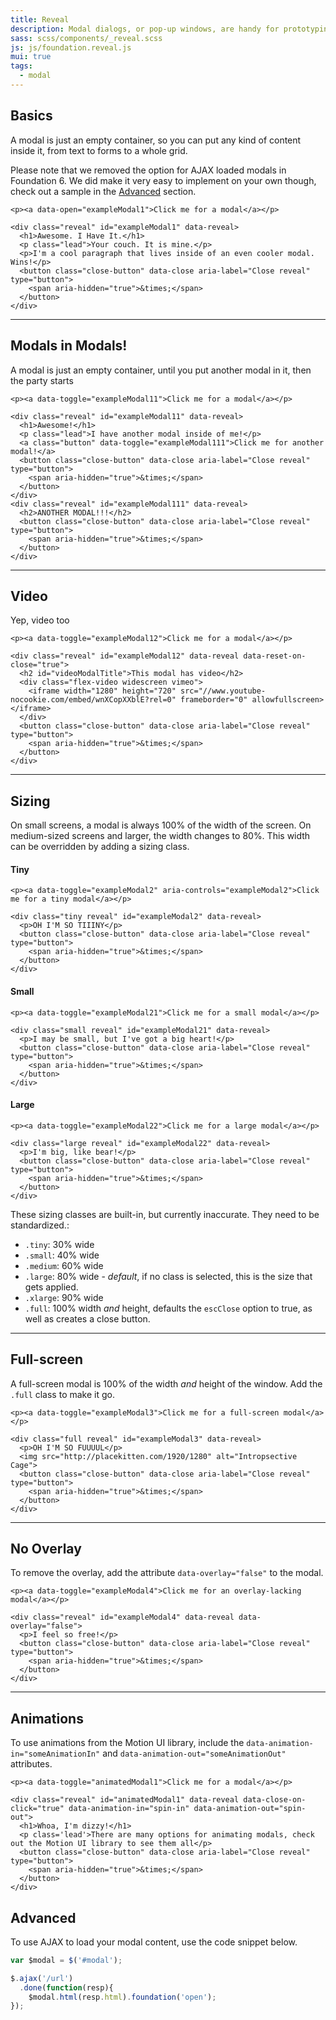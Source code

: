 ```yaml
---
title: Reveal
description: Modal dialogs, or pop-up windows, are handy for prototyping and production. Foundation includes Reveal, our jQuery modal plugin, to make this easy for you.
sass: scss/components/_reveal.scss
js: js/foundation.reveal.js
mui: true
tags:
  - modal
---
```



## Basics

A modal is just an empty container, so you can put any kind of content inside it, from text to forms to a whole grid.

<div class="callout primary">
  <p>Please note that we removed the option for AJAX loaded modals in Foundation 6. We did make it very easy to implement on your own though, check out a sample in the <span><a href="#advanced">Advanced</a></span> section.</p>
</div>

```html_example
<p><a data-open="exampleModal1">Click me for a modal</a></p>

<div class="reveal" id="exampleModal1" data-reveal>
  <h1>Awesome. I Have It.</h1>
  <p class="lead">Your couch. It is mine.</p>
  <p>I'm a cool paragraph that lives inside of an even cooler modal. Wins!</p>
  <button class="close-button" data-close aria-label="Close reveal" type="button">
    <span aria-hidden="true">&times;</span>
  </button>
</div>
```

---

## Modals in Modals!

A modal is just an empty container, until you put another modal in it, then the party starts

```html_example
<p><a data-toggle="exampleModal11">Click me for a modal</a></p>

<div class="reveal" id="exampleModal11" data-reveal>
  <h1>Awesome!</h1>
  <p class="lead">I have another modal inside of me!</p>
  <a class="button" data-toggle="exampleModal111">Click me for another modal!</a>
  <button class="close-button" data-close aria-label="Close reveal" type="button">
    <span aria-hidden="true">&times;</span>
  </button>
</div>
<div class="reveal" id="exampleModal111" data-reveal>
  <h2>ANOTHER MODAL!!!</h2>
  <button class="close-button" data-close aria-label="Close reveal" type="button">
    <span aria-hidden="true">&times;</span>
  </button>
</div>
```

---

## Video

Yep, video too

```html_example
<p><a data-toggle="exampleModal12">Click me for a modal</a></p>

<div class="reveal" id="exampleModal12" data-reveal data-reset-on-close="true">
  <h2 id="videoModalTitle">This modal has video</h2>
  <div class="flex-video widescreen vimeo">
    <iframe width="1280" height="720" src="//www.youtube-nocookie.com/embed/wnXCopXXblE?rel=0" frameborder="0" allowfullscreen></iframe>
  </div>
  <button class="close-button" data-close aria-label="Close reveal" type="button">
    <span aria-hidden="true">&times;</span>
  </button>
</div>
```

---

## Sizing

On small screens, a modal is always 100% of the width of the screen. On medium-sized screens and larger, the width changes to 80%. This width can be overridden by adding a sizing class.

#### Tiny
```html_example
<p><a data-toggle="exampleModal2" aria-controls="exampleModal2">Click me for a tiny modal</a></p>

<div class="tiny reveal" id="exampleModal2" data-reveal>
  <p>OH I'M SO TIIINY</p>
  <button class="close-button" data-close aria-label="Close reveal" type="button">
    <span aria-hidden="true">&times;</span>
  </button>
</div>
```
#### Small
```html_example
<p><a data-toggle="exampleModal21">Click me for a small modal</a></p>

<div class="small reveal" id="exampleModal21" data-reveal>
  <p>I may be small, but I've got a big heart!</p>
  <button class="close-button" data-close aria-label="Close reveal" type="button">
    <span aria-hidden="true">&times;</span>
  </button>
</div>
```
#### Large
```html_example
<p><a data-toggle="exampleModal22">Click me for a large modal</a></p>

<div class="large reveal" id="exampleModal22" data-reveal>
  <p>I'm big, like bear!</p>
  <button class="close-button" data-close aria-label="Close reveal" type="button">
    <span aria-hidden="true">&times;</span>
  </button>
</div>
```
These sizing classes are built-in, but currently inaccurate. They need to be standardized.:
- `.tiny`: 30% wide
- `.small`: 40% wide
- `.medium`: 60% wide
- `.large`: 80% wide - *default*, if no class is selected, this is the size that gets applied.
- `.xlarge`: 90% wide
- `.full`: 100% width *and* height, defaults the <code>escClose</code> option to true, as well as creates a close button.

---

## Full-screen

A full-screen modal is 100% of the width *and* height of the window. Add the `.full` class to make it go.

```html_example
<p><a data-toggle="exampleModal3">Click me for a full-screen modal</a></p>

<div class="full reveal" id="exampleModal3" data-reveal>
  <p>OH I'M SO FUUUUL</p>
  <img src="http://placekitten.com/1920/1280" alt="Intropsective Cage">
  <button class="close-button" data-close aria-label="Close reveal" type="button">
    <span aria-hidden="true">&times;</span>
  </button>
</div>
```

---

## No Overlay

To remove the overlay, add the attribute `data-overlay="false"` to the modal.

```html_example
<p><a data-toggle="exampleModal4">Click me for an overlay-lacking modal</a></p>

<div class="reveal" id="exampleModal4" data-reveal data-overlay="false">
  <p>I feel so free!</p>
  <button class="close-button" data-close aria-label="Close reveal" type="button">
    <span aria-hidden="true">&times;</span>
  </button>
</div>
```

---

## Animations

To use animations from the Motion UI library, include the <code>data-animation-in="someAnimationIn"</code> and <code>data-animation-out="someAnimationOut"</code> attributes.

```html_example
<p><a data-toggle="animatedModal1">Click me for a modal</a></p>

<div class="reveal" id="animatedModal1" data-reveal data-close-on-click="true" data-animation-in="spin-in" data-animation-out="spin-out">
  <h1>Whoa, I'm dizzy!</h1>
  <p class='lead'>There are many options for animating modals, check out the Motion UI library to see them all</p>
  <button class="close-button" data-close aria-label="Close reveal" type="button">
    <span aria-hidden="true">&times;</span>
  </button>
</div>
```

## Advanced

To use AJAX to load your modal content, use the code snippet below.

```js
var $modal = $('#modal');

$.ajax('/url')
  .done(function(resp){
    $modal.html(resp.html).foundation('open');
});
```
